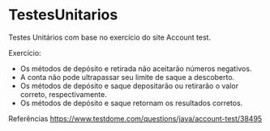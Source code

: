 # TestesUnitarios
Testes Unitários com base no exercício do site Account test.

Exercício:

* Os métodos de depósito e retirada não aceitarão números negativos.
* A conta não pode ultrapassar seu limite de saque a descoberto.
* Os métodos de depósito e saque depositarão ou retirarão o valor correto, respectivamente.
* Os métodos de depósito e saque retornam os resultados corretos.

Referências
https://www.testdome.com/questions/java/account-test/38495
